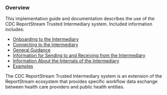 ### Overview

This implementation guide and documentation describes the use of the CDC ReportStream Trusted Intermediary system.  Included information includes:

- [Onboarding to the Intermediary](onboarding.html)
- [Connecting to the Intermediary](connecting.html)
- [General Guidance](guidance.html)
- [Information for Sending to and Receiving from the Intermediary](external.html)
- [Information About the Internals of the Intermediary](internal.html)
- [Examples](example-overview.html)

The CDC ReportStream Trusted Intermediary system is an extension of the ReportStream ecosystem that provides specific workflow data exchange between health care providers and public health entities.
